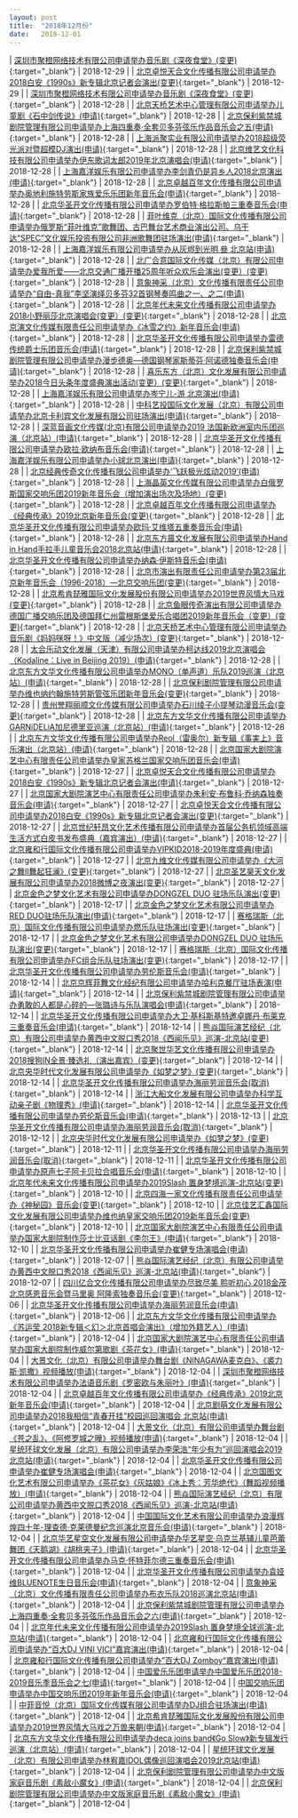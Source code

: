 ```yaml
---
layout: post
title:  "2018年12月份"
date:   2018-12-01
---
```


| [深圳市聚橙网络技术有限公司申请举办音乐剧《深夜食堂》(变更)](http://www.beijing.gov.cn/zfxxgk/110021/xzspjggs53/2018-12/29/content_59db749157d44841ac02fcc4a41c70cc.shtml){:target="_blank"} | 2018-12-29 |
| [北京卓悦天合文化传播有限公司申请举办2018白安《1990s》新专辑北京记者会演出(变更)](http://www.beijing.gov.cn/zfxxgk/110021/xzspjggs53/2018-12/29/content_f0010ad10e304ac5b92472f841f866b0.shtml){:target="_blank"} | 2018-12-29 |
| [深圳市聚橙网络技术有限公司申请举办音乐剧《深夜食堂》(变更)](http://www.beijing.gov.cn/zfxxgk/110021/xzspjggs53/2018-12/28/content_43dabb92ed664c228b491430436d9423.shtml){:target="_blank"} | 2018-12-28 |
| [北京天桥艺术中心管理有限公司申请举办儿童剧《石中剑传说》(申请)](http://www.beijing.gov.cn/zfxxgk/110021/xzspjggs53/2018-12/28/content_6e782d0994184bcab0dae9bb0ec9355b.shtml){:target="_blank"} | 2018-12-28 |
| [北京保利紫禁城剧院管理有限公司申请举办上海四重奏·全套贝多芬弦乐作品音乐会之五(申请)](http://www.beijing.gov.cn/zfxxgk/110021/xzspjggs53/2018-12/28/content_17af47a4d1b84935ae98113e6497d7c9.shtml){:target="_blank"} | 2018-12-28 |
| [上海派聚实业有限公司申请举办2018超级荧光派对暨超模DJ演出(申请)](http://www.beijing.gov.cn/zfxxgk/110021/xzspjggs53/2018-12/28/content_c8304f79e85343ef89994d48e1991486.shtml){:target="_blank"} | 2018-12-28 |
| [北京维艺文化科技有限公司申请举办伊东歌词太郎2019年北京演唱会(申请)](http://www.beijing.gov.cn/zfxxgk/110021/xzspjggs53/2018-12/28/content_5ec88e27ed0347a294d56e9014fef96a.shtml){:target="_blank"} | 2018-12-28 |
| [上海嘉洋娱乐有限公司申请举办李剑青仍是异乡人2018北京演出(申请)](http://www.beijing.gov.cn/zfxxgk/110021/xzspjggs53/2018-12/28/content_5459b51d5939447f881cd488e9091be0.shtml){:target="_blank"} | 2018-12-28 |
| [北京卓越百年文化传播有限公司申请举办奥地利施特劳斯家族爱乐乐团新年音乐会(申请)](http://www.beijing.gov.cn/zfxxgk/110021/xzspjggs53/2018-12/28/content_111d405f98064969bdb14456600caf36.shtml){:target="_blank"} | 2018-12-28 |
| [北京华圣开文化传播有限公司申请举办罗伯特·格拉斯帕三重奏音乐会(申请)](http://www.beijing.gov.cn/zfxxgk/110021/xzspjggs53/2018-12/28/content_b044048b88f84ceaadcf529dbe9287d6.shtml){:target="_blank"} | 2018-12-28 |
| [菲叶维克（北京）国际文化传播有限公司申请举办俄罗斯“菲叶维克”歌舞团、古巴舞台艺术商业演出公司、乌干达“SPEC”文化娱乐投资有限公司非洲歌舞团驻场演出(申请)](http://www.beijing.gov.cn/zfxxgk/110021/xzspjggs53/2018-12/28/content_7ad405dab41448a29441ba8cf3e80518.shtml){:target="_blank"} | 2018-12-28 |
| [上海嘉洋娱乐有限公司申请举办从灰烬到光明 叄 北京站(申请)](http://www.beijing.gov.cn/zfxxgk/110021/xzspjggs53/2018-12/28/content_5afafd483ea041c9bba9880b02fafe5f.shtml){:target="_blank"} | 2018-12-28 |
| [北广合意国际文化传媒（北京）有限公司申请举办爱我所爱——北京交通广播开播25周年听众欢乐会演出(变更）(变更)](http://www.beijing.gov.cn/zfxxgk/110021/xzspjggs53/2018-12/28/content_2e34aa2e3d1445c685961fc2778074ce.shtml){:target="_blank"} | 2018-12-28 |
| [意象神采（北京）文化传播有限责任公司申请举办“自由-真我”李坚演绎贝多芬32首钢琴奏鸣曲之一、之二(申请)](http://www.beijing.gov.cn/zfxxgk/110021/xzspjggs53/2018-12/28/content_e698f2f93cce4562be8cbc1fc0a0e832.shtml){:target="_blank"} | 2018-12-28 |
| [北京年代未来文化传播有限公司申请举办2018小野丽莎北京演唱会(变更）(变更)](http://www.beijing.gov.cn/zfxxgk/110021/xzspjggs53/2018-12/28/content_4c842c776f93461687c37fd2ac2a50e1.shtml){:target="_blank"} | 2018-12-28 |
| [北京京演文化传媒有限责任公司申请举办《冰雪之约》新年音乐会(申请)](http://www.beijing.gov.cn/zfxxgk/110021/xzspjggs53/2018-12/28/content_39f04b6e9de84be2b75a5e8a9348fa28.shtml){:target="_blank"} | 2018-12-28 |
| [北京华圣开文化传播有限公司申请举办雷德传统爵士乐团音乐会(申请)](http://www.beijing.gov.cn/zfxxgk/110021/xzspjggs53/2018-12/28/content_aa9917520b4a40888663ef397fd340fa.shtml){:target="_blank"} | 2018-12-28 |
| [北京保利紫禁城剧院管理有限公司申请举办漫步德奥—德国钢琴家斯蒂芬·阿诺德独奏音乐会(申请)](http://www.beijing.gov.cn/zfxxgk/110021/xzspjggs53/2018-12/28/content_769b3e29ee7a4b81bd4311e8f226bfbc.shtml){:target="_blank"} | 2018-12-28 |
| [喜乐东方（北京）文化发展有限公司申请举办2018今日头条年度盛典演出活动(变更）(变更)](http://www.beijing.gov.cn/zfxxgk/110021/xzspjggs53/2018-12/28/content_c29502dfe81b4c1ca75c4b40e235a70b.shtml){:target="_blank"} | 2018-12-28 |
| [上海嘉洋娱乐有限公司申请举办岑宁儿-游 北京演出(申请)](http://www.beijing.gov.cn/zfxxgk/110021/xzspjggs53/2018-12/28/content_a022ac30f4c44ce9a4d8cad3efe3e35c.shtml){:target="_blank"} | 2018-12-28 |
| [中科艺投国际文化发展（北京）有限公司申请举办北京卡利宾文化发展有限公司驻场演出(申请)](http://www.beijing.gov.cn/zfxxgk/110021/xzspjggs53/2018-12/28/content_57e824b0f3c742c5bf2bfb1be3f1ba14.shtml){:target="_blank"} | 2018-12-28 |
| [深蓝音画文化传媒(北京)有限公司申请举办2019 法国新欧洲室内乐团巡演（北京站）(申请)](http://www.beijing.gov.cn/zfxxgk/110021/xzspjggs53/2018-12/28/content_e81f9200113b4cf6b3db5a740a97c44e.shtml){:target="_blank"} | 2018-12-28 |
| [北京华圣开文化传播有限公司申请举办欧拉·欧纳布音乐会(申请)](http://www.beijing.gov.cn/zfxxgk/110021/xzspjggs53/2018-12/28/content_cbf46a2820cd45c1a5bbe6a9667b0f28.shtml){:target="_blank"} | 2018-12-28 |
| [上海嘉洋娱乐有限公司申请举办小球北京演出(申请)](http://www.beijing.gov.cn/zfxxgk/110021/xzspjggs53/2018-12/28/content_4e0200a10cb64b6c803aab7ee67872a9.shtml){:target="_blank"} | 2018-12-28 |
| [北京经典传奇文化传播有限公司申请举办‘飞跃极光炫动2019’(申请)](http://www.beijing.gov.cn/zfxxgk/110021/xzspjggs53/2018-12/28/content_063c4d798c2d4be79fbadb8763fe8788.shtml){:target="_blank"} | 2018-12-28 |
| [上海晶英文化传媒有限公司申请举办白俄罗斯国家交响乐团2019新年音乐会（增加演出场次及场地）(变更)](http://www.beijing.gov.cn/zfxxgk/110021/xzspjggs53/2018-12/28/content_931ebcea8237478a9c830abff6648d6e.shtml){:target="_blank"} | 2018-12-28 |
| [北京卓越百年文化传播有限公司申请举办《经典传承》2019北京新年音乐会(变更)](http://www.beijing.gov.cn/zfxxgk/110021/xzspjggs53/2018-12/28/content_23a44d8eac8e44c3bd9e2c423dcdf737.shtml){:target="_blank"} | 2018-12-28 |
| [北京华圣开文化传播有限公司申请举办欧玛·艾维塔五重奏音乐会(申请)](http://www.beijing.gov.cn/zfxxgk/110021/xzspjggs53/2018-12/28/content_885a6166f3004b489499e094feb431ec.shtml){:target="_blank"} | 2018-12-28 |
| [北京东方晨文化发展有限公司申请举办Hand in Hand手拉手儿童音乐会2018北京站(申请)](http://www.beijing.gov.cn/zfxxgk/110021/xzspjggs53/2018-12/28/content_4f54881e4fd94e62818fcc4c04d01e20.shtml){:target="_blank"} | 2018-12-28 |
| [北京华圣开文化传播有限公司申请举办纳森·伊斯特音乐会(申请)](http://www.beijing.gov.cn/zfxxgk/110021/xzspjggs53/2018-12/28/content_e2588f75154944e5b264febcf756bd44.shtml){:target="_blank"} | 2018-12-28 |
| [北京市演出有限责任公司申请举办第23届北京新年音乐会（1996-2018）—北京交响乐团(变更)](http://www.beijing.gov.cn/zfxxgk/110021/xzspjggs53/2018-12/28/content_a1adb92dbd494417b99cbe66b51104c2.shtml){:target="_blank"} | 2018-12-28 |
| [北京希肯琵雅国际文化发展股份有限公司申请举办2019世界风情大马戏(变更)](http://www.beijing.gov.cn/zfxxgk/110021/xzspjggs53/2018-12/28/content_603c47ab79d548c68cf6d5085af289f6.shtml){:target="_blank"} | 2018-12-28 |
| [北京鱼眼传奇演出有限公司申请举办德国广播交响乐团及德国拜仁州雷根斯堡爱乐合唱团2019新年音乐会（变更）(变更)](http://www.beijing.gov.cn/zfxxgk/110021/xzspjggs53/2018-12/28/content_15927430c8e943af93096287b70a40f1.shtml){:target="_blank"} | 2018-12-28 |
| [北京天桥艺术中心管理有限公司申请举办音乐剧《妈妈咪呀！》中文版（减少场次）(变更)](http://www.beijing.gov.cn/zfxxgk/110021/xzspjggs53/2018-12/28/content_27df11cf1835454abda2a3e81abc6b84.shtml){:target="_blank"} | 2018-12-28 |
| [太合乐动文化发展（天津）有限公司申请举办柯达线2019北京演唱会（Kodaline：Live in Beijing 2019）(申请)](http://www.beijing.gov.cn/zfxxgk/110021/xzspjggs53/2018-12/28/content_beab0f7b6ca645679bf659090bdfaf8c.shtml){:target="_blank"} | 2018-12-28 |
| [北京东方文华文化传播有限公司申请举办MONO（单声道）乐队2019巡演（北京站）(申请)](http://www.beijing.gov.cn/zfxxgk/110021/xzspjggs53/2018-12/28/content_5973407a4f0a400082b5eb217c454a94.shtml){:target="_blank"} | 2018-12-28 |
| [北京保利剧院管理有限公司申请举办维也纳约翰施特劳斯管弦乐团新年音乐会(变更)](http://www.beijing.gov.cn/zfxxgk/110021/xzspjggs53/2018-12/28/content_72b68f5be21b454cb895091931d49e00.shtml){:target="_blank"} | 2018-12-28 |
| [贵州誉翔丽顺文化传媒有限公司申请举办石川绫子小提琴动漫音乐会(变更)](http://www.beijing.gov.cn/zfxxgk/110021/xzspjggs53/2018-12/28/content_297d6ae5740d4379ae6f8efaba7905e9.shtml){:target="_blank"} | 2018-12-28 |
| [北京东方文华文化传播有限公司申请举办GARNiDELiA加尼德里亚巡演（北京站）(申请)](http://www.beijing.gov.cn/zfxxgk/110021/xzspjggs53/2018-12/28/content_25cd046ca10c4f799a87803d14814e59.shtml){:target="_blank"} | 2018-12-28 |
| [北京东方文华文化传播有限公司申请举办Reol（雷奥尔）新专辑《事実上》音乐演出（北京站）(申请)](http://www.beijing.gov.cn/zfxxgk/110021/xzspjggs53/2018-12/28/content_1b9773c8252a49b492d4c144688c480a.shtml){:target="_blank"} | 2018-12-28 |
| [北京国家大剧院演艺中心有限责任公司申请举办皇家苏格兰国家交响乐团音乐会(申请)](http://www.beijing.gov.cn/zfxxgk/110021/xzspjggs53/2018-12/27/content_298351ce4359499c9ac2a5ed8397f93b.shtml){:target="_blank"} | 2018-12-27 |
| [北京卓悦天合文化传播有限公司申请举办2018白安《1990s》新专辑北京记者会演出(申请)](http://www.beijing.gov.cn/zfxxgk/110021/xzspjggs53/2018-12/27/content_a6a93e5db0244fa490349fb4b8c00ac3.shtml){:target="_blank"} | 2018-12-27 |
| [北京国家大剧院演艺中心有限责任公司申请举办朱利安·布鲁科·乔纳森独奏音乐会(申请)](http://www.beijing.gov.cn/zfxxgk/110021/xzspjggs53/2018-12/27/content_b6c04964456a4629ab0fa3571616f04a.shtml){:target="_blank"} | 2018-12-27 |
| [北京卓悦天合文化传播有限公司申请举办2018白安《1990s》新专辑北京记者会演出(变更)](http://www.beijing.gov.cn/zfxxgk/110021/xzspjggs53/2018-12/27/content_8771417f103f409da8897c92e9d45e67.shtml){:target="_blank"} | 2018-12-27 |
| [北京世纪轩昂文化艺术传播有限公司申请举办首届公务机领域高端生活方式白皮书发布盛典（嘉宾演出）(申请)](http://www.beijing.gov.cn/zfxxgk/110021/xzspjggs53/2018-12/27/content_699c8cf4223747bbbcd32214352f47cf.shtml){:target="_blank"} | 2018-12-27 |
| [北京雍和行国际文化传播有限公司申请举办VIPKID2018-2019年度盛典(申请)](http://www.beijing.gov.cn/zfxxgk/110021/xzspjggs53/2018-12/27/content_a377eb6545714b6eb5575ef21b9fe9a0.shtml){:target="_blank"} | 2018-12-27 |
| [北京九维文化传媒有限公司申请举办《大河之舞II舞起狂澜》(变更)](http://www.beijing.gov.cn/zfxxgk/110021/xzspjggs53/2018-12/27/content_a27b4ce8a633408ead673feb0926cb53.shtml){:target="_blank"} | 2018-12-27 |
| [北京圣艺昊天文化发展有限公司申请举办2018微博之夜演出(变更)](http://www.beijing.gov.cn/zfxxgk/110021/xzspjggs53/2018-12/27/content_481a4e85b41541ba95615244226eecfc.shtml){:target="_blank"} | 2018-12-27 |
| [北京金色之梦文化艺术有限公司申请举办DONGZEL DUO 驻场乐队演出(变更)](http://www.beijing.gov.cn/zfxxgk/110021/xzspjggs53/2018-12/17/content_f06ec6f02a7c4bafaf486b679ea18f3b.shtml){:target="_blank"} | 2018-12-17 |
| [北京金色之梦文化艺术有限公司申请举办RED DUO驻场乐队演出(申请)](http://www.beijing.gov.cn/zfxxgk/110021/xzspjggs53/2018-12/17/content_6169aa3bb3c940a08e181ab11fc16e08.shtml){:target="_blank"} | 2018-12-17 |
| [赛格瑞斯（北京）国际文化传播有限公司申请举办燃乐队驻场演出(变更)](http://www.beijing.gov.cn/zfxxgk/110021/xzspjggs53/2018-12/17/content_4d07caff90fc4df38796c3714526545d.shtml){:target="_blank"} | 2018-12-17 |
| [北京金色之梦文化艺术有限公司申请举办DONGZEL DUO 驻场乐队演出(变更)](http://www.beijing.gov.cn/zfxxgk/110021/xzspjggs53/2018-12/17/content_d3140a32dfe246ca995d8b3f1afbff34.shtml){:target="_blank"} | 2018-12-17 |
| [赛格瑞斯（北京）国际文化传播有限公司申请举办FC组合乐队驻场演出(变更)](http://www.beijing.gov.cn/zfxxgk/110021/xzspjggs53/2018-12/17/content_998b123ce1aa46a982cf3352b3b0b872.shtml){:target="_blank"} | 2018-12-17 |
| [北京华圣开文化传播有限公司申请举办劳伦斯音乐会(申请)](http://www.beijing.gov.cn/zfxxgk/110021/xzspjggs53/2018-12/14/content_5b56215e20e74d5fbd6ab620556d2db4.shtml){:target="_blank"} | 2018-12-14 |
| [北京京辉菲舞文化经纪有限公司申请举办哈利克餐厅驻场表演(申请)](http://www.beijing.gov.cn/zfxxgk/110021/xzspjggs53/2018-12/14/content_d0242b4fca314d82a5333f354720a705.shtml){:target="_blank"} | 2018-12-14 |
| [北京保利紫禁城剧院管理有限公司申请举办勇敢的人都是心碎的—张璐诗与乐队演唱会(申请)](http://www.beijing.gov.cn/zfxxgk/110021/xzspjggs53/2018-12/14/content_f9430087e2c6489a851d5001a5f03256.shtml){:target="_blank"} | 2018-12-14 |
| [北京华圣开文化传播有限公司申请举办大卫·基科斯基特邀卓娜丹·布莱克三重奏音乐会(申请)](http://www.beijing.gov.cn/zfxxgk/110021/xzspjggs53/2018-12/14/content_0745104877eb4f558c80e3a4bafc22ad.shtml){:target="_blank"} | 2018-12-14 |
| [熊焱国际演艺经纪（北京）有限公司申请举办黄西中文脱口秀2018《西闻乐见》巡演-北京站(变更)](http://www.beijing.gov.cn/zfxxgk/110021/xzspjggs53/2018-12/14/content_b48a43b6f62e47c7a9ac6b051763239f.shtml){:target="_blank"} | 2018-12-14 |
| [北京聚世华艺文化传播有限公司申请举办2018搜狗IN全景·臻选礼（演出嘉宾）(变更)](http://www.beijing.gov.cn/zfxxgk/110021/xzspjggs53/2018-12/14/content_2f10f64e9898463e8c613fa0e097954f.shtml){:target="_blank"} | 2018-12-14 |
| [北京央华时代文化发展有限公司申请举办《如梦之梦》(变更)](http://www.beijing.gov.cn/zfxxgk/110021/xzspjggs53/2018-12/14/content_2390291902f043de8a07d8aa7e6583d6.shtml){:target="_blank"} | 2018-12-14 |
| [北京华圣开文化传播有限公司申请举办海丽劳润音乐会(取消)](http://www.beijing.gov.cn/zfxxgk/110021/xzspjggs53/2018-12/14/content_3066d1d219bc48cdb214939a655a0c53.shtml){:target="_blank"} | 2018-12-14 |
| [浙江大船文化发展有限公司申请举办科学互动亲子剧《物理秀》(申请)](http://www.beijing.gov.cn/zfxxgk/110021/xzspjggs53/2018-12/14/content_b47ed57e27cb46ac9c79047250855fcf.shtml){:target="_blank"} | 2018-12-14 |
| [北京华圣开文化传播有限公司申请举办劳伦斯音乐会(申请)](http://www.beijing.gov.cn/zfxxgk/110021/xzspjggs53/2018-12/13/content_3e1e6664ffd7484b951715070dbc265e.shtml){:target="_blank"} | 2018-12-13 |
| [北京华圣开文化传播有限公司申请举办海丽劳润音乐会(取消)](http://www.beijing.gov.cn/zfxxgk/110021/xzspjggs53/2018-12/12/content_d83e1caa6dd046659af4242e8ec4a739.shtml){:target="_blank"} | 2018-12-12 |
| [北京央华时代文化发展有限公司申请举办《如梦之梦》(变更)](http://www.beijing.gov.cn/zfxxgk/110021/xzspjggs53/2018-12/11/content_e8e39da2a0e845da94f889c51dcb0cb9.shtml){:target="_blank"} | 2018-12-11 |
| [北京华圣开文化传播有限公司申请举办海丽劳润音乐会(取消)](http://www.beijing.gov.cn/zfxxgk/110021/xzspjggs53/2018-12/11/content_c7154fa9bab6405e9625e853c96b1ea3.shtml){:target="_blank"} | 2018-12-11 |
| [北京华圣开文化传播有限公司申请举办原声七子阿卡贝拉合唱音乐会(申请)](http://www.beijing.gov.cn/zfxxgk/110021/xzspjggs53/2018-12/10/content_a8575e6bfc724359a18236a212c29e26.shtml){:target="_blank"} | 2018-12-10 |
| [北京年代未来文化传播有限公司申请举办2019Slash 置身梦境巡演-北京站(变更)](http://www.beijing.gov.cn/zfxxgk/110021/xzspjggs53/2018-12/10/content_718e42a96afc480bb3eb8d462e86f1dd.shtml){:target="_blank"} | 2018-12-10 |
| [北京四海一家文化传播有限责任公司申请举办《神秘园》音乐会(变更)](http://www.beijing.gov.cn/zfxxgk/110021/xzspjggs53/2018-12/10/content_85ad8f07d9f24dec9afa762641099bc5.shtml){:target="_blank"} | 2018-12-10 |
| [北京佳艺汇鑫国际文化发展有限公司申请举办维也纳皇家交响乐团2019新年音乐会(变更)](http://www.beijing.gov.cn/zfxxgk/110021/xzspjggs53/2018-12/10/content_bd3f8ab59ca64a0290fb21a3c5cfe051.shtml){:target="_blank"} | 2018-12-10 |
| [北京国家大剧院演艺中心有限责任公司申请举办国家大剧院制作莎士比亚话剧《李尔王》(申请)](http://www.beijing.gov.cn/zfxxgk/110021/xzspjggs53/2018-12/10/content_b92ae04cebf44cb3a0a1698a4e169218.shtml){:target="_blank"} | 2018-12-10 |
| [北京华圣开文化传播有限公司申请举办崔健专场演唱会(申请)](http://www.beijing.gov.cn/zfxxgk/110021/xzspjggs53/2018-12/07/content_d9ea53f9fe2a45b592895e53cb20f3fe.shtml){:target="_blank"} | 2018-12-07 |
| [熊焱国际演艺经纪（北京）有限公司申请举办黄西中文脱口秀2018《西闻乐见》巡演-北京站(申请)](http://www.beijing.gov.cn/zfxxgk/110021/xzspjggs53/2018-12/07/content_192a33a9f024459090ab88968a212231.shtml){:target="_blank"} | 2018-12-07 |
| [四川亿合文化传播有限公司申请举办尽致尽美 聆听初心 2018金茂北京感恩音乐会暨马里奥 阿隆索独奏音乐会(变更)](http://www.beijing.gov.cn/zfxxgk/110021/xzspjggs53/2018-12/06/content_79d9ecc104184600a85c3b39c5878c64.shtml){:target="_blank"} | 2018-12-06 |
| [北京华圣开文化传播有限公司申请举办海丽劳润音乐会(申请)](http://www.beijing.gov.cn/zfxxgk/110021/xzspjggs53/2018-12/06/content_56308ec2901f456087a447e3f3c223b3.shtml){:target="_blank"} | 2018-12-06 |
| [北京东方文华文化传播有限公司申请举办《苏运莹 2018新专辑＜幻＞北京首唱会演出》（增加外籍艺人）(申请)](http://www.beijing.gov.cn/zfxxgk/110021/xzspjggs53/2018-12/04/content_7ee6802e9b204d0c8419ec706e62dcd9.shtml){:target="_blank"} | 2018-12-04 |
| [北京国家大剧院演艺中心有限责任公司申请举办国家大剧院制作威尔第歌剧《茶花女》(申请)](http://www.beijing.gov.cn/zfxxgk/110021/xzspjggs53/2018-12/04/content_2883fe5ee3554a55ba8c1cd28edece8c.shtml){:target="_blank"} | 2018-12-04 |
| [大景文化（北京）有限公司申请举办舞台剧《NINAGAWA麦克白》、《裘力斯·凯撒》视频播放(申请)](http://www.beijing.gov.cn/zfxxgk/110021/xzspjggs53/2018-12/04/content_db88bd0b8fb24c699d9405a5eb799140.shtml){:target="_blank"} | 2018-12-04 |
| [深圳市聚橙网络技术有限公司申请举办法语音乐剧《罗密欧与朱丽叶》(申请)](http://www.beijing.gov.cn/zfxxgk/110021/xzspjggs53/2018-12/04/content_edaf14d81dc9452fa6de67a6cf639820.shtml){:target="_blank"} | 2018-12-04 |
| [北京卓越百年文化传播有限公司申请举办《经典传承》2019北京新年音乐会(申请)](http://www.beijing.gov.cn/zfxxgk/110021/xzspjggs53/2018-12/04/content_23a8dd6b53524294a3d468f03a6a17fe.shtml){:target="_blank"} | 2018-12-04 |
| [北京剧萌文化发展有限公司申请举办2018我相信“青春开挂”校园巡回演唱会 北京站(申请)](http://www.beijing.gov.cn/zfxxgk/110021/xzspjggs53/2018-12/04/content_8815fc88921d4e80a99bb7d697a98472.shtml){:target="_blank"} | 2018-12-04 |
| [大景文化（北京）有限公司申请举办舞台剧《苍之乱》、《阿修罗城之曈》视频播放(申请)](http://www.beijing.gov.cn/zfxxgk/110021/xzspjggs53/2018-12/04/content_e56ad013fb414c6e8f72774cc8991e96.shtml){:target="_blank"} | 2018-12-04 |
| [星统环球文化发展（北京）有限公司申请举办李荣浩“年少有为”巡回演唱会2019北京站(申请)](http://www.beijing.gov.cn/zfxxgk/110021/xzspjggs53/2018-12/04/content_00c000c8fdb34209890c75ccb0582715.shtml){:target="_blank"} | 2018-12-04 |
| [北京华圣开文化传播有限公司申请举办崔健专场演唱会(申请)](http://www.beijing.gov.cn/zfxxgk/110021/xzspjggs53/2018-12/04/content_31c2cc93e36c4787a61690027bd41a63.shtml){:target="_blank"} | 2018-12-04 |
| [北京国图文化艺术有限公司申请举办《茶花女》《灰姑娘》《冰上秀：芳华绝代》（舞蹈视频播放）(申请)](http://www.beijing.gov.cn/zfxxgk/110021/xzspjggs53/2018-12/04/content_0eccd2c630754393a45281f6915a91f2.shtml){:target="_blank"} | 2018-12-04 |
| [熊焱国际演艺经纪（北京）有限公司申请举办黄西中文脱口秀2018《西闻乐见》巡演-北京站(申请)](http://www.beijing.gov.cn/zfxxgk/110021/xzspjggs53/2018-12/04/content_b395461136154b9bac276a429630cff9.shtml){:target="_blank"} | 2018-12-04 |
| [中国国际文化艺术有限公司申请举办浪漫辉煌四十年-理查德·克莱德曼纪念巡演北京音乐会(申请)](http://www.beijing.gov.cn/zfxxgk/110021/xzspjggs53/2018-12/04/content_038b2259584544878387d2f6d2c3985b.shtml){:target="_blank"} | 2018-12-04 |
| [北京华艺星空文化发展有限公司申请举办华艺星空·乌克兰基辅儿童芭蕾舞团《天鹅湖》《胡桃夹子》(申请)](http://www.beijing.gov.cn/zfxxgk/110021/xzspjggs53/2018-12/04/content_15aa0eb594ff4b65b26fc77a1ebabf38.shtml){:target="_blank"} | 2018-12-04 |
| [北京华圣开文化传播有限公司申请举办马克·怀特菲尔德三重奏音乐会(申请)](http://www.beijing.gov.cn/zfxxgk/110021/xzspjggs53/2018-12/04/content_493cdda2bfd04e0ea3b6495c74b3fcb2.shtml){:target="_blank"} | 2018-12-04 |
| [北京华圣开文化传播有限公司申请举办袁娅维BLUENOTE生日音乐会(申请)](http://www.beijing.gov.cn/zfxxgk/110021/xzspjggs53/2018-12/04/content_ef754be188e94fb38f9b5a9f194e7ff1.shtml){:target="_blank"} | 2018-12-04 |
| [意象神采（北京）文化传播有限责任公司申请举办布衣乐队2018巡演北京站(申请)](http://www.beijing.gov.cn/zfxxgk/110021/xzspjggs53/2018-12/04/content_eb96fdf5a7ad440a9adc5caa7d38562f.shtml){:target="_blank"} | 2018-12-04 |
| [北京保利紫禁城剧院管理有限公司申请举办上海四重奏·全套贝多芬弦乐作品音乐会之六(申请)](http://www.beijing.gov.cn/zfxxgk/110021/xzspjggs53/2018-12/04/content_6a7e9c66c5754dde9654bba96dacc67f.shtml){:target="_blank"} | 2018-12-04 |
| [北京年代未来文化传播有限公司申请举办2019Slash 置身梦境全球巡演-北京站(申请)](http://www.beijing.gov.cn/zfxxgk/110021/xzspjggs53/2018-12/04/content_32143b058e5f4eaa9f8076bee9dee333.shtml){:target="_blank"} | 2018-12-04 |
| [北京雍和行国际文化传播有限公司申请举办“百大DJ VINI VICI“嘉宾演出(申请)](http://www.beijing.gov.cn/zfxxgk/110021/xzspjggs53/2018-12/04/content_44ece839a0294ee4bc111219e226cae8.shtml){:target="_blank"} | 2018-12-04 |
| [北京雍和行国际文化传播有限公司申请举办”百大DJ Zomboy“嘉宾演出(申请)](http://www.beijing.gov.cn/zfxxgk/110021/xzspjggs53/2018-12/04/content_16cf42b776f54b869614a75ea56e328e.shtml){:target="_blank"} | 2018-12-04 |
| [中国爱乐乐团申请举办中国爱乐乐团2018-2019音乐季音乐会之七(申请)](http://www.beijing.gov.cn/zfxxgk/110021/xzspjggs53/2018-12/04/content_9af39e390c0c4bc99a68712715d6e583.shtml){:target="_blank"} | 2018-12-04 |
| [中国交响乐团申请举办中国交响乐团2019年新年音乐会(申请)](http://www.beijing.gov.cn/zfxxgk/110021/xzspjggs53/2018-12/04/content_5f43d8c2377246a191fa69093cd2ba99.shtml){:target="_blank"} | 2018-12-04 |
| [中菲音悦（北京）国际文化传媒有限公司申请举办DJ组合驻场演出(申请)](http://www.beijing.gov.cn/zfxxgk/110021/xzspjggs53/2018-12/04/content_0a172c323c294382ae4a1b3b10e0c09b.shtml){:target="_blank"} | 2018-12-04 |
| [北京希肯琵雅国际文化发展股份有限公司申请举办2019世界风情大马戏之万兽来朝(申请)](http://www.beijing.gov.cn/zfxxgk/110021/xzspjggs53/2018-12/04/content_8d87bbbb568242cabf095ba2932f101d.shtml){:target="_blank"} | 2018-12-04 |
| [北京东方文华文化传播有限公司申请举办deca joins band《Go Slow》新专辑发行巡演（北京站）(申请)](http://www.beijing.gov.cn/zfxxgk/110021/xzspjggs53/2018-12/04/content_1f9a6b00f19d43d9867b4638c4a5210e.shtml){:target="_blank"} | 2018-12-04 |
| [星统环球文化发展（北京）有限公司申请举办林宥嘉IDOL偶像巡回演唱会2019北京站(申请)](http://www.beijing.gov.cn/zfxxgk/110021/xzspjggs53/2018-12/04/content_d211d7cc3d3a4199ad117c0bae40ffbe.shtml){:target="_blank"} | 2018-12-04 |
| [北京保利剧院管理有限公司申请举办中文版家庭音乐剧《素敌小魔女》(申请)](http://www.beijing.gov.cn/zfxxgk/110021/xzspjggs53/2018-12/04/content_0183188f8d754167a80cb4ed07c38964.shtml){:target="_blank"} | 2018-12-04 |
| [北京保利剧院管理有限公司申请举办中文版家庭音乐剧《素敌小魔女》(申请)](http://www.beijing.gov.cn/zfxxgk/110021/xzspjggs53/2018-12/04/content_c2765fea6aed47949d0bed2e731dffe7.shtml){:target="_blank"} | 2018-12-04 |
